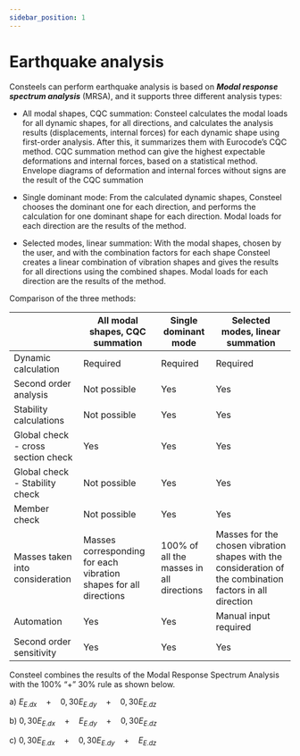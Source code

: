 ```yaml
---
sidebar_position: 1
---
```

# Earthquake analysis


Consteels can perform earthquake analysis is based on _**Modal response spectrum analysis**_ (MRSA), and it supports three different analysis types:

<!-- /wp:paragraph -->

<!-- wp:list -->

- All modal shapes, CQC summation: Consteel calculates the modal loads for all dynamic shapes, for all directions, and calculates the analysis results (displacements, internal forces) for each dynamic shape using first-order analysis. After this, it summarizes them with Eurocode’s CQC method. CQC summation method can give the highest expectable deformations and internal forces, based on a statistical method. Envelope diagrams of deformation and internal forces without signs are the result of the CQC summation

<!-- /wp:list -->

<!-- wp:list -->

- Single dominant mode: From the calculated dynamic shapes, Consteel chooses the dominant one for each direction, and performs the calculation for one dominant shape for each direction. Modal loads for each direction are the results of the method.

<!-- /wp:list -->

<!-- wp:list -->

- Selected modes, linear summation: With the modal shapes, chosen by the user, and with the combination factors for each shape Consteel creates a linear combination of vibration shapes and gives the results for all directions using the combined shapes. Modal loads for each direction are the results of the method.

<!-- /wp:list -->

<!-- wp:paragraph -->

Comparison of the three methods:

<!-- /wp:paragraph -->
|                                    | All modal shapes, CQC summation                                   | Single dominant mode                                                                                      | Selected modes, linear summation         |
| ---------------------------------- | ----------------------------------------------------------------- | --------------------------------------------------------------------------------------------------------- | ---------------------------------------- |
| Dynamic calculation                | Required                                                          | Required                                                                                                  | Required                                 |
| Second order analysis              | Not possible                                                      | Yes                                                                                                       | Yes                                      |
| Stability calculations             | Not possible                                                      | Yes                                                                                                       | Yes                                      |
| Global check - cross section check | Yes                                                               | Yes                                                                                                       | Yes                                      |
| Global check - Stability check     | Not possible                                                      | Yes                                                                                                       | Yes                                      |
| Member check                       | Not possible                                                      | Yes                                                                                                       | Yes                                      |
| Masses taken into consideration    | Masses corresponding for each vibration shapes for all directions | 100% of all the masses in all directions |  Masses for the chosen vibration shapes with the consideration of the combination factors in all direction|
| Automation                         | Yes                                                               | Yes                                                                                    | Manual input required                                     |
| Second order sensitivity           | Yes                                                               | Yes                                                                                                       | Yes                                      |
<!-- wp:paragraph -->

Consteel combines the results of the Modal Response Spectrum Analysis with the 100% “+” 30% rule as shown below.

<!-- /wp:paragraph -->

<!-- wp:paragraph -->

a) $E_{E.dx}\quad +\quad 0,30 E_{E.dy}\quad + \quad 0,30 E_{E.dz}$

b) $0,30E_{E.dx}\quad +\quad E_{E.dy}\quad + \quad 0,30 E_{E.dz}$

c) $0,30E_{E.dx}\quad +\quad 0,30 E_{E.dy}\quad + \quad E_{E.dz}$

<!-- /wp:paragraph -->
